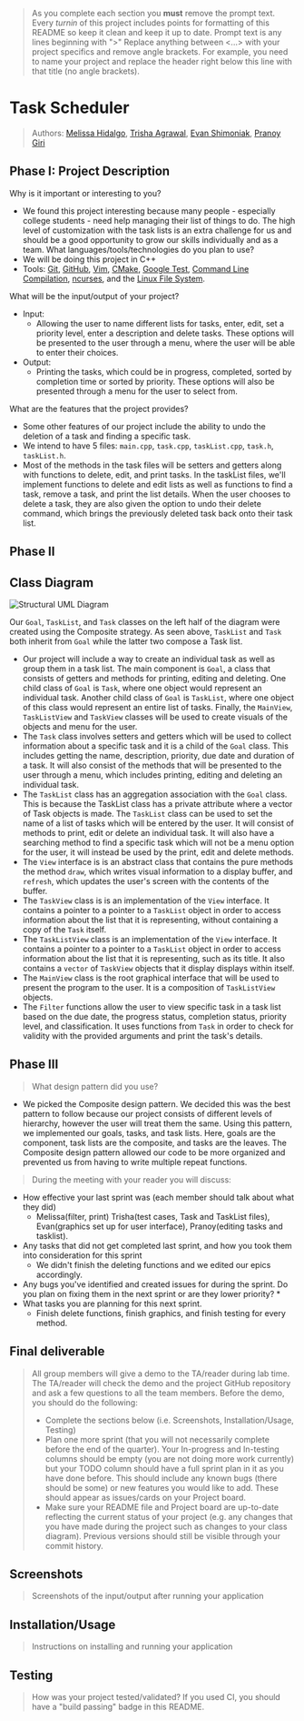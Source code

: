  > As you complete each section you **must** remove the prompt text. Every *turnin* of this project includes points for formatting of this README so keep it clean and keep it up to date. 
 > Prompt text is any lines beginning with "\>"
 > Replace anything between \<...\> with your project specifics and remove angle brackets. For example, you need to name your project and replace the header right below this line with that title (no angle brackets). 
# Task Scheduler

 > Authors: [Melissa Hidalgo](https://github.com/melle-issa),  [Trisha Agrawal](https://github.com/trisha112), [Evan Shimoniak](https://github.com/eshimoniak-ucr), [Pranoy Giri](https://github.com/pranoygiri)

## Phase I: Project Description
 Why is it important or interesting to you?
 * We found this project interesting because many people - especially college students - need help managing their list of things to do. The high level of customization with the task lists is an extra challenge for us and should be a good opportunity to grow our skills individually and as a team.
 What languages/tools/technologies do you plan to use?
 * We will be doing this project in C++
 * Tools: [Git](https://git-scm.com/), [GitHub](https://github.com/), [Vim](https://www.vim.org), [CMake](https://cmake.org), [Google Test](https://github.com/google/googletest), [Command Line Compilation](https://docs.microsoft.com/en-us/cpp/build/walkthrough-compile-a-c-program-on-the-command-line?view=msvc-170), [ncurses](https://invisible-island.net/ncurses/), and the [Linux File System](https://tldp.org/LDP/intro-linux/html/sect_03_01.html). 
 
 What will be the input/output of your project?
 * Input:
    * Allowing the user to name different lists for tasks, enter, edit, set a priority level, enter a description and delete tasks. These options will be presented to the user through a menu, where the user will be able to enter their choices.
 * Output:
    * Printing the tasks, which could be in progress, completed, sorted by completion time or sorted by priority. These options will also be presented through a menu for the user to select from.
 
 What are the features that the project provides? 
 * Some other features of our project include the ability to undo the deletion of a task and finding a specific task. 
 * We intend to have 5 files: `main.cpp`, `task.cpp`, `taskList.cpp`, `task.h`, `taskList.h`. 
 * Most of the methods in the task files will be setters and getters along with functions to delete, edit, and print tasks. In the taskList files, we'll implement functions to delete and edit lists as well as functions to find a task, remove a task, and print the list details. When the user chooses to delete a task, they are also given the option to undo their delete command, which brings the previously deleted task back onto their task list.

## Phase II

## Class Diagram

![Structural UML Diagram](https://lucid.app/publicSegments/view/44dcc957-5e92-4d40-9203-75094bef565e/image.png)

Our `Goal`, `TaskList`, and `Task` classes on the left half of the diagram were created using the Composite strategy. As seen above, `TaskList` and `Task` both inherit from `Goal` while the latter two compose a Task list.

* Our project will include a way to create an individual task as well as group them in a task list. The main component is `Goal`, a class that consists of getters and methods for printing, editing and deleting. One child class of `Goal` is `Task`, where one object would represent an individual task. Another child class of `Goal` is `TaskList`, where one object of this class would represent an entire list of tasks. Finally, the `MainView`, `TaskListView` and `TaskView` classes will be used to create visuals of the objects and menu for the user.
 * The `Task` class involves setters and getters which will be used to collect information about a specific task and it is a child of the `Goal` class. This includes getting the name, description, priority, due date and duration of a task. It will also consist of the methods that will be presented to the user through a menu, which includes printing, editing and deleting an individual task.
 * The `TaskList` class has an aggregation association with the `Goal` class. This is because the TaskList class has a private attribute where a vector of Task objects is made. The `TaskList` class can be used to set the name of a list of tasks which will be entered by the user. It will consist of methods to print, edit or delete an individual task. It will also have a searching method to find a specific task which will not be a menu option for the user, it will instead be used by the print, edit and delete methods.
 * The `View` interface is is an abstract class that contains the pure methods the method `draw`, which writes visual information to a display buffer, and `refresh`, which updates the user's screen with the contents of the buffer.
 * The `TaskView` class is is an implementation of the `View` interface. It contains a pointer to a pointer to a `TaskList` object in order to access information about the list that it is representing, without containing a copy of the `Task` itself.
 * The `TaskListView` class is an implementation of the `View` interface. It contains a pointer to a pointer to a `TaskList` object in order to access information about the list that it is representing, such as its title. It also contains a `vector` of `TaskView` objects that it display displays within itself.
 * The `MainView` class is the root graphical interface that will be used to present the program to the user. It is a composition of `TaskListView` objects.
 * The `Filter` functions allow the user to view specific task in a task list based on the due date, the progress status, completion status, priority level, and classification. It uses functions from `Task` in order to check for validity with the provided arguments and print the task's details.

## Phase III

> What design pattern did you use?
 * We picked the Composite design pattern. We decided this was the best pattern to follow because our project consists of different levels of hierarchy, however the user will treat them the same. Using this pattern, we implemented our goals, tasks, and task lists. Here, goals are the component, task lists are the composite, and tasks are the leaves. The Composite design pattern allowed our code to be more organized and prevented us from having to write multiple repeat functions. 

 > During the meeting with your reader you will discuss: 
 * How effective your last sprint was (each member should talk about what they did)
     * Melissa(filter, print) Trisha(test cases, Task and TaskList files), Evan(graphics set up for user interface), Pranoy(editing tasks and tasklist).
 * Any tasks that did not get completed last sprint, and how you took them into consideration for this sprint
     * We didn't finish the deleting functions and we edited our epics accordingly.
 * Any bugs you've identified and created issues for during the sprint. Do you plan on fixing them in the next sprint or are they lower priority?
     *
 * What tasks you are planning for this next sprint.
     * Finish delete functions, finish graphics, and finish testing for every method.


## Final deliverable
 > All group members will give a demo to the TA/reader during lab time. The TA/reader will check the demo and the project GitHub repository and ask a few questions to all the team members. 
 > Before the demo, you should do the following:
 > * Complete the sections below (i.e. Screenshots, Installation/Usage, Testing)
 > * Plan one more sprint (that you will not necessarily complete before the end of the quarter). Your In-progress and In-testing columns should be empty (you are not doing more work currently) but your TODO column should have a full sprint plan in it as you have done before. This should include any known bugs (there should be some) or new features you would like to add. These should appear as issues/cards on your Project board.
 > * Make sure your README file and Project board are up-to-date reflecting the current status of your project (e.g. any changes that you have made during the project such as changes to your class diagram). Previous versions should still be visible through your commit history. 

## Screenshots
 > Screenshots of the input/output after running your application
## Installation/Usage
 > Instructions on installing and running your application
## Testing
 > How was your project tested/validated? If you used CI, you should have a "build passing" badge in this README.
